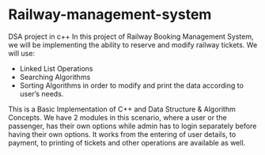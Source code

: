 # Railway-management-system
DSA project in c++
In this project of Railway Booking Management System, we will be 
implementing the ability to reserve and modify railway tickets.
We will 
use:
- Linked List Operations 
- Searching Algorithms
- Sorting Algorithms
in order to modify 
and print the data according to user’s needs. 

This is a Basic Implementation of C++ and Data Structure & Algorithm Concepts.
We have 2 
modules in this scenario, where a user or the passenger, has their own 
options while admin has to login separately before having their own 
options. It works from the entering of user details, to payment, to 
printing of tickets and other operations are available as well.

